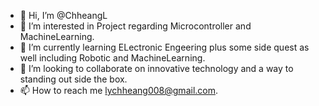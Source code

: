 - 👋 Hi, I’m @ChheangL
- 👀 I’m interested in Project regarding Microcontroller and MachineLearning.
- 🌱 I’m currently learning ELectronic Engeering plus some side quest as well including Robotic and MachineLearning.
- 💞️ I’m looking to collaborate on innovative technology and a way to standing out side the box.
- 📫 How to reach me lychheang008@gmail.com.

<!---
ChheangL/ChheangL is a ✨ special ✨ repository because its `README.md` (this file) appears on your GitHub profile.
You can click the Preview link to take a look at your changes.
--->
